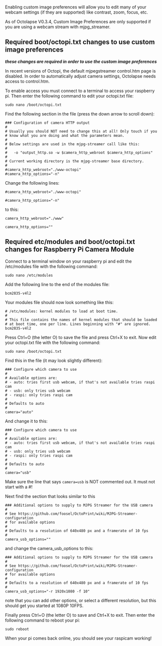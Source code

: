 Enabling custom image preferences will allow you to edit many of your webcam settings (if they are supported) like contrast, zoom, focus, etc. 

As of Octolapse V0.3.4, Custom Image Preferences are only supported if you are using a webcam stream with mjpg_streamer.

## Required boot/octopi.txt changes to use custom image preferences

_**these changes are required in order to use the custom image preferences**_

In recent versions of Octopi, the default mjpegstreamer control.htm page is disabled. In order to automatically adjust camera settings, Octolapse needs access to control.htm. 

To enable access you must connect to a terminal to access your raspberry pi.  Then enter the following command to edit your octopi.txt file:
```
sudo nano /boot/octopi.txt
```

Find the following section in the file (press the down arrow to scroll down):
```
### Configuration of camera HTTP output
#
# Usually you should NOT need to change this at all! Only touch if you
# know what you are doing and what the parameters mean.
#
# Below settings are used in the mjpg-streamer call like this:
#
#   -o "output_http.so -w $camera_http_webroot $camera_http_options"
#
# Current working directory is the mjpg-streamer base directory.
#
#camera_http_webroot="./www-octopi"
#camera_http_options="-n"
```
Change the following lines:
```
#camera_http_webroot="./www-octopi"

#camera_http_options="-n"
```
to this:
```
camera_http_webroot="./www"

camera_http_options=""
```

## Required etc/modules and boot/octopi.txt changes for Raspberry Pi Camera Module

Connect to a terminal window on your raspberry pi and edit the /etc/modules file with the following command:

```sudo nano /etc/modules```

Add the following line to the end of the modules file:

```bcm2835-v4l2```

Your modules file should now look something like this:
```
# /etc/modules: kernel modules to load at boot time.
#
# This file contains the names of kernel modules that should be loaded
# at boot time, one per line. Lines beginning with "#" are ignored.
bcm2835-v4l2
```

Press Ctrl+O (the letter O) to save the file and press Ctrl+X to exit.
Now edit your octopi.txt file with the following command:

```sudo nano /boot/octopi.txt```

Find this in the file (it may look slightly different):
```
### Configure which camera to use
#
# Available options are:
# - auto: tries first usb webcam, if that's not available tries raspi cam
# - usb: only tries usb webcam
# - raspi: only tries raspi cam
#
# Defaults to auto
#
camera="auto"
```
And change it to this:
```
### Configure which camera to use
#
# Available options are:
# - auto: tries first usb webcam, if that's not available tries raspi cam
# - usb: only tries usb webcam
# - raspi: only tries raspi cam
#
# Defaults to auto
#
camera="usb"
```
Make sure the line that says ```camera=usb``` is NOT commented out.  It must not start with a #!

Next find the section that looks similar to this 
```
### Additional options to supply to MJPG Streamer for the USB camera
#
# See https://github.com/foosel/OctoPrint/wiki/MJPG-Streamer-configuration
# for available options
#
# Defaults to a resolution of 640x480 px and a framerate of 10 fps
#
camera_usb_options=""
```
and change the camera_usb_options to this:

```
### Additional options to supply to MJPG Streamer for the USB camera
#
# See https://github.com/foosel/OctoPrint/wiki/MJPG-Streamer-configuration
# for available options
#
# Defaults to a resolution of 640x480 px and a framerate of 10 fps
#
camera_usb_options="-r 1920x1080 -f 10"
```
note that you can add other options, or select a different resolution, but this should get you started at 1080P 10FPS.

Finally press Ctrl+O (the letter O) to save and Ctrl+X to exit.  Then enter the following command to reboot your pi:

```sudo reboot```

When your pi comes back online, you should see your raspicam working!
